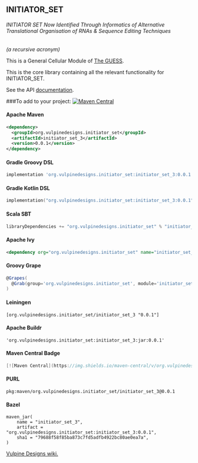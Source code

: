 ## INITIATOR_SET

###### INITIATOR SET Now Identified Through Informatics of Alternative Translational Organisation of RNAs & Sequence Editing Techniques 
_(a recursive acronym)_

This is a General Cellular Module of [The GUESS](https://vulpipedia.vulpinedesigns.com/index.php?n=ProjectGeneticiser.TheGUESS).

This is the core library containing all the relevant functionality for INITIATOR_SET.

See the API [documentation](https://www.vulpinedesigns.com/INITIATOR_SET).

###To add to your project:
[![Maven Central](https://img.shields.io/maven-central/v/org.vulpinedesigns.initiator_set/initiator_set_3.svg?label=Maven%20Central)](https://search.maven.org/search?q=g:%22org.vulpinedesigns.initiator_set%22%20AND%20a:%22initiator_set_3%22)

#### Apache Maven
```xml
<dependency>
  <groupId>org.vulpinedesigns.initiator_set</groupId>
  <artifactId>initiator_set_3</artifactId>
  <version>0.0.1</version>
</dependency>
```

#### Gradle Groovy DSL
```groovy
implementation 'org.vulpinedesigns.initiator_set:initiator_set_3:0.0.1'
```

#### Gradle Kotlin DSL
```kotlin
implementation("org.vulpinedesigns.initiator_set:initiator_set_3:0.0.1")
```

#### Scala SBT
```Scala
libraryDependencies += "org.vulpinedesigns.initiator_set" % "initiator_set_3" % "0.0.1"
```

#### Apache Ivy
```xml
<dependency org="org.vulpinedesigns.initiator_set" name="initiator_set_3" rev="0.0.1" />
```

#### Groovy Grape
```groovy
@Grapes(
  @Grab(group='org.vulpinedesigns.initiator_set', module='initiator_set_3', version='0.0.1')
)
```

#### Leiningen
```
[org.vulpinedesigns.initiator_set/initiator_set_3 "0.0.1"]
```

#### Apache Buildr
```
'org.vulpinedesigns.initiator_set:initiator_set_3:jar:0.0.1'
```

#### Maven Central Badge
````groovy
[![Maven Central](https://img.shields.io/maven-central/v/org.vulpinedesigns.initiator_set/initiator_set_3.svg?label=Maven%20Central)](https://search.maven.org/search?q=g:%22org.vulpinedesigns.initiator_set%22%20AND%20a:%22initiator_set_3%22)
````

#### PURL
``` 
pkg:maven/org.vulpinedesigns.initiator_set/initiator_set_3@0.0.1
```

#### Bazel 
```
maven_jar(
    name = "initiator_set_3",
    artifact = "org.vulpinedesigns.initiator_set:initiator_set_3:0.0.1",
    sha1 = "79688f58f85ba873c7fd5adfb4922bc80ae0ea7a",
)
```

[Vulpine Designs wiki.](https://vulpipedia.vulpinedesigns.com/index.php?n=TheGUESS.INITIATORSET)
